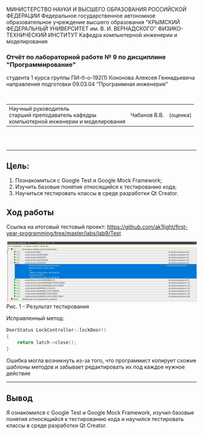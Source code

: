 МИНИСТЕРСТВО НАУКИ И ВЫСШЕГО ОБРАЗОВАНИЯ РОССИЙСКОЙ ФЕДЕРАЦИИ Федеральное государственное автономное образовательное учреждение высшего образования "КРЫМСКИЙ ФЕДЕРАЛЬНЫЙ УНИВЕРСИТЕТ им. В. И. ВЕРНАДСКОГО" ФИЗИКО-ТЕХНИЧЕСКИЙ ИНСТИТУТ Кафедра компьютерной инженерии и моделирования



### Отчёт по лабораторной работе № 9 по дисциплине "Программирование"



студента 1 курса группы ПИ-б-о-192(1)
Кононова Алексея Геннадьевича
направления подготовки 09.03.04 "Программная инженерия"

<br/>

<table>
<tr><td>Научный руководитель<br/> старший преподаватель кафедры<br/> компьютерной инженерии и моделирования</td>
<td>Чабанов В.В.</td>
<td>(оценка)</td>
</table>

<br/><br/>

------

## Цель:

1. Познакомиться с Google Test и Google Mock Framework;
2. Изучить базовые понятия относящийся к тестированию кода;
3. Научиться тестировать классы в среде разработки Qt Creator.

## Ход работы

Ссылка на итоговый тестовый проект: https://github.com/ak1light/first-year-programming/tree/master/labs/lab9/Test

![](https://raw.githubusercontent.com/ak1light/first-year-programming/master/labs/lab9/images/1.jpg)
Рис. 1 - Результат тестирования

Исправленный метод:
```C++
DoorStatus LockController::lockDoor()
{
    return latch->close();
}
```
Ошибка могла возникнуть из-за того, что программист копирует схожие шаблоны методов и забывает редактировать их под каждое нужное действие

------

## Вывод

Я ознакомился с Google Test и Google Mock Framework, изучил базовые понятия относящийся к тестированию кода и научился тестировать классы в среде разработки Qt Creator.